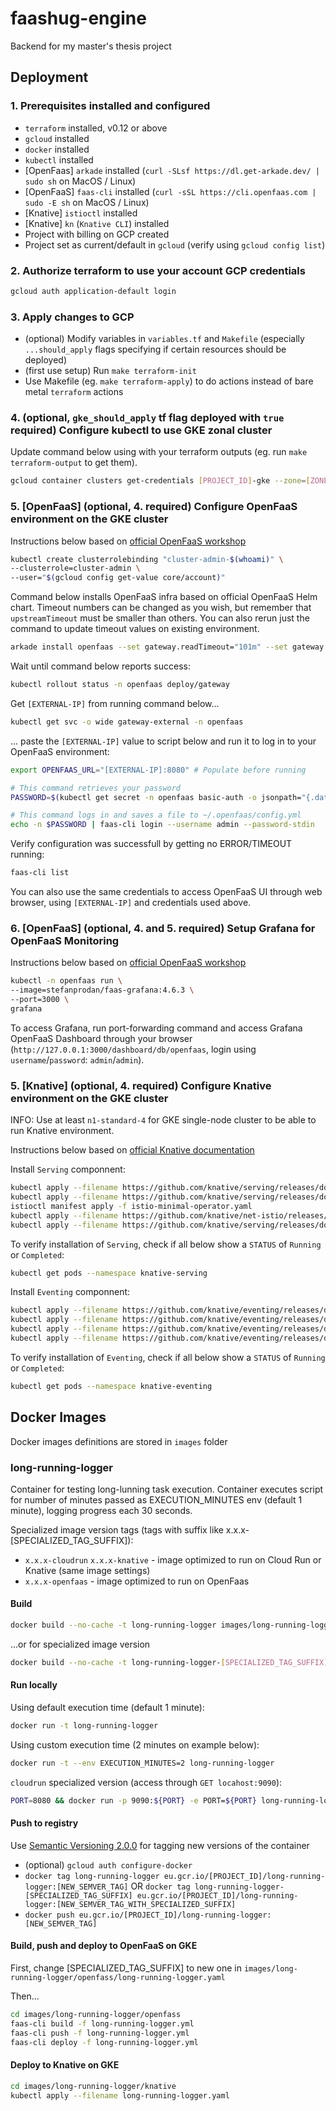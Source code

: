 # faashug-engine

Backend for my master's thesis project

## Deployment

### 1. Prerequisites installed and configured

* `terraform` installed, v0.12 or above
* `gcloud` installed
* `docker` installed
* `kubectl` installed
* [OpenFaas] `arkade` installed (`curl -SLsf https://dl.get-arkade.dev/ | sudo sh` on MacOS / Linux)
* [OpenFaaS] `faas-cli` installed (`curl -sSL https://cli.openfaas.com | sudo -E sh` on MacOS / Linux)
* [Knative] `istioctl` installed
* [Knative] `kn` (`Knative CLI`) installed
* Project with billing on GCP created
* Project set as current/default in `gcloud` (verify using `gcloud config list`)

### 2. Authorize terraform to use your account GCP credentials

```bash
gcloud auth application-default login
```

### 3. Apply changes to GCP

* (optional) Modify variables in `variables.tf` and `Makefile` (especially `...should_apply` flags specifying if certain resources should be deployed)
* (first use setup) Run `make terraform-init`
* Use Makefile (eg. `make terraform-apply`) to do actions instead of bare metal `terraform` actions

### 4. (optional, `gke_should_apply` tf flag deployed with `true` required) Configure kubectl to use GKE zonal cluster

Update command below using with your terraform outputs (eg. run `make terraform-output` to get them).

```bash
gcloud container clusters get-credentials [PROJECT_ID]-gke --zone=[ZONE]
```

### 5. [OpenFaaS] (optional, 4. required) Configure OpenFaaS environment on the GKE cluster

Instructions below based on [official OpenFaaS workshop](https://github.com/openfaas/workshop/blob/master/lab1b.md#run-on-gke-google-kubernetes-engine)

```bash
kubectl create clusterrolebinding "cluster-admin-$(whoami)" \
--clusterrole=cluster-admin \
--user="$(gcloud config get-value core/account)"
```

Command below installs OpenFaaS infra based on official OpenFaaS Helm chart. Timeout numbers can be changed as you wish, but remember that `upstreamTimeout` must be smaller than others. You can also rerun just the command to update timeout values on existing environment.

```bash
arkade install openfaas --set gateway.readTimeout="101m" --set gateway.writeTimeout="101m" --set gateway.upstreamTimeout="100m" --load-balancer
```

Wait until command below reports success:

```bash
kubectl rollout status -n openfaas deploy/gateway
```

Get `[EXTERNAL-IP]` from running command below...

```bash
kubectl get svc -o wide gateway-external -n openfaas
```

... paste the `[EXTERNAL-IP]` value to script below and run it to log in to your OpenFaaS environment:

```bash
export OPENFAAS_URL="[EXTERNAL-IP]:8080" # Populate before running

# This command retrieves your password
PASSWORD=$(kubectl get secret -n openfaas basic-auth -o jsonpath="{.data.basic-auth-password}" | base64 --decode; echo)

# This command logs in and saves a file to ~/.openfaas/config.yml
echo -n $PASSWORD | faas-cli login --username admin --password-stdin
```

Verify configuration was successfull by getting no ERROR/TIMEOUT running:

```bash
faas-cli list
```

You can also use the same credentials to access OpenFaaS UI through web browser, using `[EXTERNAL-IP]` and credentials used above.

### 6. [OpenFaaS] (optional, 4. and 5. required) Setup Grafana for OpenFaaS Monitoring

Instructions below based on [official OpenFaaS workshop](https://github.com/openfaas/workshop/blob/master/lab2.md#kubernetes)

```bash
kubectl -n openfaas run \
--image=stefanprodan/faas-grafana:4.6.3 \
--port=3000 \
grafana
```

To access Grafana, run port-forwarding command and access Grafana OpenFaaS Dashboard through your browser (`http://127.0.0.1:3000/dashboard/db/openfaas`, login using `username`/`password`: `admin`/`admin`).

### 5. [Knative] (optional, 4. required) Configure Knative environment on the GKE cluster

INFO: Use at least `n1-standard-4` for GKE single-node cluster to be able to run Knative environment.

Instructions below based on [official Knative documentation](https://knative.dev/docs/install/any-kubernetes-cluster/)

Install `Serving` componnent:

```bash
kubectl apply --filename https://github.com/knative/serving/releases/download/v0.16.0/serving-crds.yaml
kubectl apply --filename https://github.com/knative/serving/releases/download/v0.16.0/serving-core.yaml
istioctl manifest apply -f istio-minimal-operator.yaml
kubectl apply --filename https://github.com/knative/net-istio/releases/download/v0.16.0/release.yaml
kubectl apply --filename https://github.com/knative/serving/releases/download/v0.16.0/serving-default-domain.yaml
```

To verify installation of `Serving`, check if all below show a `STATUS` of `Running` or `Completed`:

```bash
kubectl get pods --namespace knative-serving
```

Install `Eventing` componnent:

```bash
kubectl apply --filename https://github.com/knative/eventing/releases/download/v0.16.0/eventing-crds.yaml
kubectl apply --filename https://github.com/knative/eventing/releases/download/v0.16.0/eventing-core.yaml
kubectl apply --filename https://github.com/knative/eventing/releases/download/v0.16.0/in-memory-channel.yaml
kubectl apply --filename https://github.com/knative/eventing/releases/download/v0.16.0/mt-channel-broker.yaml
```

To verify installation of `Eventing`, check if all below show a `STATUS` of `Running` or `Completed`:

```bash
kubectl get pods --namespace knative-eventing
```

## Docker Images

Docker images definitions are stored in `images` folder

### long-running-logger

Container for testing long-lunning task execution. Container executes script for number of minutes passed as EXECUTION_MINUTES env (default 1 minute), logging progress each 30 seconds.

Specialized image version tags (tags with suffix like x.x.x-[SPECIALIZED_TAG_SUFFIX]):

* `x.x.x-cloudrun` `x.x.x-knative` - image optimized to run on Cloud Run or Knative (same image settings)
* `x.x.x-openfaas` - image optimized to run on OpenFaas

#### Build

```bash
docker build --no-cache -t long-running-logger images/long-running-logger
```

...or for specialized image version

```bash
docker build --no-cache -t long-running-logger-[SPECIALIZED_TAG_SUFFIX] -f images/long-running-logger/Dockerfile.[SPECIALIZED_TAG_SUFFIX] images/long-running-logger
```

#### Run locally

Using default execution time (default 1 minute):

```bash
docker run -t long-running-logger
```

Using custom execution time (2 minutes on example below):

```bash
docker run -t --env EXECUTION_MINUTES=2 long-running-logger
```

`cloudrun` specialized version (access through `GET locahost:9090`):

```bash
PORT=8080 && docker run -p 9090:${PORT} -e PORT=${PORT} long-running-logger-cloudrun
```

#### Push to registry

Use [Semantic Versioning 2.0.0](https://semver.org/) for tagging new versions of the container

* (optional) `gcloud auth configure-docker`
* `docker tag long-running-logger eu.gcr.io/[PROJECT_ID]/long-running-logger:[NEW_SEMVER_TAG]` OR `docker tag long-running-logger-[SPECIALIZED_TAG_SUFFIX] eu.gcr.io/[PROJECT_ID]/long-running-logger:[NEW_SEMVER_TAG_WITH_SPECIALIZED_SUFFIX]`
* `docker push eu.gcr.io/[PROJECT_ID]/long-running-logger:[NEW_SEMVER_TAG]`

#### Build, push and deploy to OpenFaaS on GKE

First, change [SPECIALIZED_TAG_SUFFIX] to new one in `images/long-running-logger/openfass/long-running-logger.yaml`

Then...

```bash
cd images/long-running-logger/openfass
faas-cli build -f long-running-logger.yml
faas-cli push -f long-running-logger.yml
faas-cli deploy -f long-running-logger.yml
```

#### Deploy to Knative on GKE

```bash
cd images/long-running-logger/knative
kubectl apply --filename long-running-logger.yaml
```
